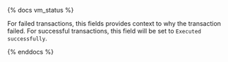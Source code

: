 {% docs vm_status %}

For failed transactions, this fields provides context to why the transaction failed. For successful transactions, this field will be set to `Executed successfully`.

{% enddocs %}